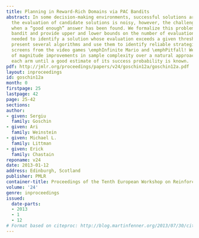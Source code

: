 ```yaml
---
title: Planning in Reward-Rich Domains via PAC Bandits
abstract: In some decision-making environments, successful solutions are common. If
  the evaluation of candidate solutions is noisy, however, the challenge is knowing
  when a “good enough” answer has been found. We formalize this problem as an infinite-armed
  bandit and provide upper and lower bounds on the number of evaluations or “pulls”
  needed to identify a solution whose evaluation exceeds a given threshold r0 . We
  present several algorithms and use them to identify reliable strategies for solving
  screens from the video games \emphInfinite Mario and \emphPitfall! We show order
  of magnitude improvements in sample complexity over a natural approach that pulls
  each arm until a good estimate of its success probability is known.
pdf: http://jmlr.org/proceedings/papers/v24/goschin12a/goschin12a.pdf
layout: inproceedings
id: goschin12a
month: 0
firstpage: 25
lastpage: 42
page: 25-42
sections: 
author:
- given: Sergiu
  family: Goschin
- given: Ari
  family: Weinstein
- given: Michael L.
  family: Littman
- given: Erick
  family: Chastain
reponame: v24
date: 2013-01-12
address: Edinburgh, Scotland
publisher: PMLR
container-title: Proceedings of the Tenth European Workshop on Reinforcement Learning
volume: '24'
genre: inproceedings
issued:
  date-parts:
  - 2013
  - 1
  - 12
# Format based on citeproc: http://blog.martinfenner.org/2013/07/30/citeproc-yaml-for-bibliographies/
---
```

